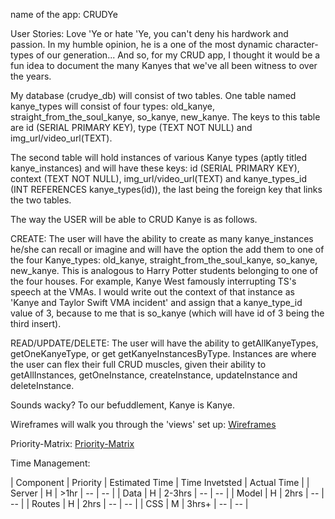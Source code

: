 name of the app: CRUDYe

User Stories: Love 'Ye or hate 'Ye, you can't deny his hardwork and passion. In my humble opinion, he is a one of the most dynamic character-types of our generation... And so, for my CRUD app, I thought it would be a fun idea to document the many Kanyes that we've all been witness to over the years. 

My database (crudye_db) will consist of two tables. One table named kanye_types will consist of four types: old_kanye, straight_from_the_soul_kanye, so_kanye, new_kanye. The keys to this table are id (SERIAL PRIMARY KEY), type (TEXT NOT NULL) and img_url/video_url(TEXT). 

The second table will hold instances of various Kanye types (aptly titled kanye_instances) and will have these keys: id (SERIAL PRIMARY KEY), context (TEXT NOT NULL), img_url/video_url(TEXT) and kanye_types_id (INT REFERENCES kanye_types(id)), the last being the foreign key that links the two tables.

The way the USER will be able to CRUD Kanye is as follows.

CREATE: The user will have the ability to create as many kanye_instances he/she can recall or imagine and will have the option the add them to one of the four Kanye_types: old_kanye, straight_from_the_soul_kanye, so_kanye, new_kanye. This is analogous to Harry Potter students belonging to one of the four houses. For example, Kanye West famously interrupting TS's speech at the VMAs. I would write out the context of that instance as 'Kanye and Taylor Swift VMA incident' and assign that a kanye_type_id value of 3, because to me that is so_kanye (which will have id of 3 being the third insert).

READ/UPDATE/DELETE: The user will have the ability to getAllKanyeTypes,  getOneKanyeType, or get getKanyeInstancesByType. Instances are where the user can flex their full CRUD muscles, given their ability to getAllInstances, getOneInstance, createInstance, updateInstance and deleteInstance.

Sounds wacky? To our befuddlement, Kanye is Kanye.

Wireframes will walk you through the 'views' set up:
[Wireframes](images/CRUDYe-wireframe.jpg?raw=true "Wireframes")

Priority-Matrix:
[Priority-Matrix](CRUDYe-Priority-Matrix.jpg?raw=true "Priority-Matrix")

Time Management:

| Component | Priority | Estimated Time | Time Invetsted | Actual Time |
| Server | H |  >1hr | -- | -- |
| Data | H | 2-3hrs | -- | -- |
| Model | H |  2hrs | -- | -- |
| Routes | H |  2hrs | -- | -- |
| CSS | M |  3hrs+ | -- | -- |






